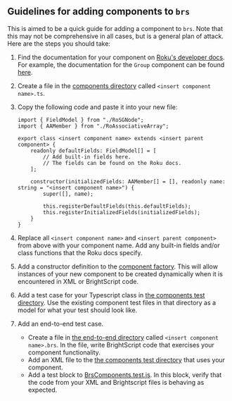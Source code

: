 ## Guidelines for adding components to `brs`

This is aimed to be a quick guide for adding a component to `brs`. Note that this may not be comprehensive in all cases, but is a general plan of attack. Here are the steps you should take:

1. Find the documentation for your component on [Roku's developer docs](https://developer.roku.com). For example, the documentation for the `Group` component can be found [here](https://developer.roku.com/en-gb/docs/references/scenegraph/layout-group-nodes/group.md).
1. Create a file in the [components directory](https://github.com/sjbarag/brs/tree/master/src/brsTypes/components) called `<insert component name>.ts`.
1. Copy the following code and paste it into your new file:

    ```
    import { FieldModel } from "./RoSGNode";
    import { AAMember } from "./RoAssociativeArray";

    export class <insert component name> extends <insert parent component> {
        readonly defaultFields: FieldModel[] = [
            // Add built-in fields here.
            // The fields can be found on the Roku docs.
        ];

        constructor(initializedFields: AAMember[] = [], readonly name: string = "<insert component name>") {
            super([], name);

            this.registerDefaultFields(this.defaultFields);
            this.registerInitializedFields(initializedFields);
        }
    }
    ```

1. Replace all `<insert component name>` and `<insert parent component>` from above with your component name. Add any built-in fields and/or class functions that the Roku docs specify.
1. Add a constructor definition to the [component factory](https://github.com/sjbarag/brs/blob/master/src/brsTypes/components/ComponentFactory.ts). This will allow instances of your new component to be created dynamically when it is encountered in XML or BrightScript code.
1. Add a test case for your Typescript class in [the components test directory](https://github.com/sjbarag/brs/tree/master/test/brsTypes/components). Use the existing component test files in that directory as a model for what your test should look like.
1. Add an end-to-end test case.
    - Create a file in [the end-to-end directory](https://github.com/sjbarag/brs/tree/master/test/e2e) called `<insert component name>.brs`. In the file, write BrightScript code that exercises your component functionality.
    - Add an XML file to the [the components test directory](https://github.com/sjbarag/brs/tree/master/test/brsTypes/components) that uses your component.
    - Add a test block to [BrsComponents.test.js](https://github.com/sjbarag/brs/blob/master/test/e2e/BrsComponents.test.js). In this block, verify that the code from your XML and Brightscript files is behaving as expected.
